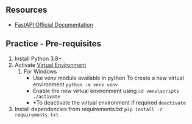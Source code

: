 ## Resources
- [FastAPI Official Documentation](https://fastapi.tiangolo.com/)

## Practice - Pre-requisites
1. Install Python 3.8+
2. Activate [Virtual Environment](https://www.tutorialspoint.com/python/python_virtual_environment.htm#:~:text=The%20utilities%20for%20activating%20and,placed%20in%20the%20scripts%20folder.&text=To%20enable%20this%20new%20virtual,bat%20in%20Scripts%20folder.&text=Note%20the%20name%20of%20the%20virtual%20environment%20in%20the%20parentheses.)
   1. For Windows
      - Use venv module available in python To create a new virtual environment
         ```python -m venv venv```
      - Enable the new virtual environment using
         ```cd venv\scripts```
         ``` ./activate```
      - *To deactivate the virtual environment if required
         ```deactivate```
3. Install dependencies from requirements.txt
   ```pip install -r requirements.txt```